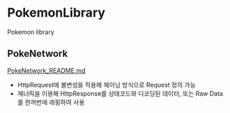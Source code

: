 # PokemonLibrary
Pokemon library

## PokeNetwork
[PokeNetwork_README.md](https://github.com/Kiyoung-Kim-57/PokemonLibrary/blob/main/PokeNetwork/README.md)
- HttpRequest에 불변성을 적용해 체이닝 방식으로 Request 정의 가능
- 제너릭을 이용해 HttpResponse를 상태코드와 디코딩된 데이터, 또는 Raw Data를 한꺼번에 래핑하여 사용
